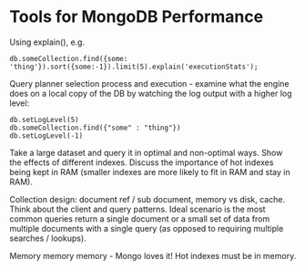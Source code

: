 # Tools for MongoDB Performance

Using explain(), e.g.  
```
db.someCollection.find({some: 'thing'}).sort({some:-1}).limit(5).explain('executionStats');
```

Query planner selection process and execution - examine what the engine does on a local copy of the DB by watching the log output with a higher log level:
```
db.setLogLevel(5)
db.someCollection.find({"some" : "thing"})
db.setLogLevel(-1)
```


Take a large dataset and query it in optimal and non-optimal ways. Show the effects of different indexes. Discuss the importance of hot indexes being kept in RAM (smaller indexes are more likely to fit in RAM and stay in RAM).

Collection design: document ref / sub document, memory vs disk, cache. Think about the client and query patterns. Ideal scenario is the most common queries return a single document or a small set of data from multiple documents with a single query (as opposed to requiring multiple searches / lookups).  

Memory memory memory - Mongo loves it! Hot indexes must be in memory. 
